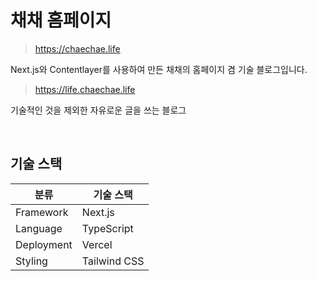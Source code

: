 # 채채 홈페이지

> <https://chaechae.life>

Next.js와 Contentlayer를 사용하여 만든 채채의 홈페이지 겸 기술 블로그입니다.

> <https://life.chaechae.life>

기술적인 것을 제외한 자유로운 글을 쓰는 블로그

<br />

## 기술 스택

| 분류       | 기술 스택    |
| ---------- | ------------ |
| Framework  | Next.js      |
| Language   | TypeScript   |
| Deployment | Vercel       |
| Styling    | Tailwind CSS |
